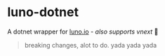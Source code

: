 ﻿# luno-dotnet

A dotnet wrapper for [luno.io](http://luno.io) - *also supports vnext* 💃

> breaking changes, alot to do. yada yada yada